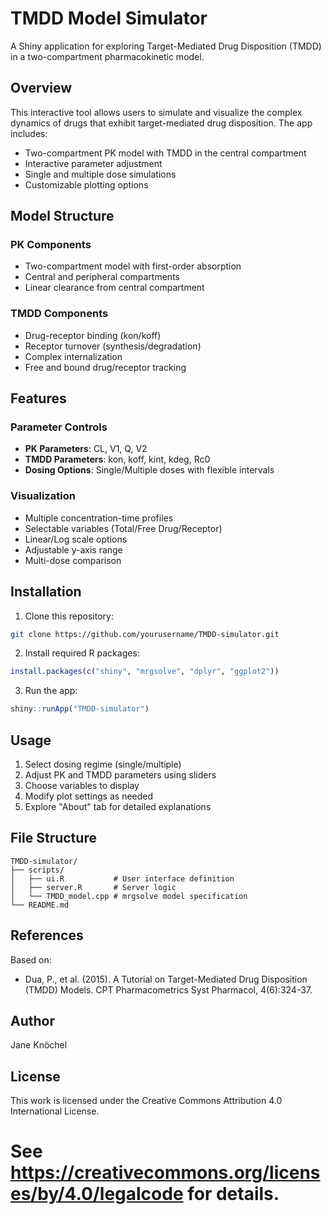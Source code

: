 # TMDD Model Simulator

A Shiny application for exploring Target-Mediated Drug Disposition (TMDD) in a two-compartment pharmacokinetic model.

## Overview

This interactive tool allows users to simulate and visualize the complex dynamics of drugs that exhibit target-mediated drug disposition. The app includes:
- Two-compartment PK model with TMDD in the central compartment
- Interactive parameter adjustment
- Single and multiple dose simulations
- Customizable plotting options

## Model Structure

### PK Components
- Two-compartment model with first-order absorption
- Central and peripheral compartments
- Linear clearance from central compartment

### TMDD Components
- Drug-receptor binding (kon/koff)
- Receptor turnover (synthesis/degradation)
- Complex internalization
- Free and bound drug/receptor tracking

## Features

### Parameter Controls
- **PK Parameters**: CL, V1, Q, V2
- **TMDD Parameters**: kon, koff, kint, kdeg, Rc0
- **Dosing Options**: Single/Multiple doses with flexible intervals

### Visualization
- Multiple concentration-time profiles
- Selectable variables (Total/Free Drug/Receptor)
- Linear/Log scale options
- Adjustable y-axis range
- Multi-dose comparison

## Installation

1. Clone this repository:
```bash
git clone https://github.com/yourusername/TMDD-simulator.git
```

2. Install required R packages:
```r
install.packages(c("shiny", "mrgsolve", "dplyr", "ggplot2"))
```

3. Run the app:
```r
shiny::runApp("TMDD-simulator")
```

## Usage

1. Select dosing regime (single/multiple)
2. Adjust PK and TMDD parameters using sliders
3. Choose variables to display
4. Modify plot settings as needed
5. Explore "About" tab for detailed explanations

## File Structure

```
TMDD-simulator/
├── scripts/
│   ├── ui.R           # User interface definition
│   ├── server.R       # Server logic
│   └── TMDD_model.cpp # mrgsolve model specification
└── README.md
```

## References

Based on:
- Dua, P., et al. (2015). A Tutorial on Target-Mediated Drug Disposition (TMDD) Models. CPT Pharmacometrics Syst Pharmacol, 4(6):324-37.

## Author

Jane Knöchel

## License

This work is licensed under the Creative Commons Attribution 4.0 International License.
# See https://creativecommons.org/licenses/by/4.0/legalcode for details.
